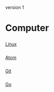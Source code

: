 <style>
.md1{margin-top: 75px;}
.md2{margin-top: 50px;}
.md3{margin-top: 25px;}
</style>



version 1



# Computer



<div class="md3"></div>

[Linux](Linux/Linux.md)



<div class="md3"></div>

[Atom](Atom/0-Atom.md)



<div class="md3"></div>

[Git](Git/0-Git.md)



<div class="md3"></div>

[Go](Go/Go.md)

